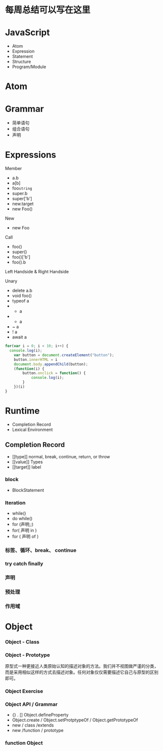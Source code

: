 # 每周总结可以写在这里

# JavaScript
- Atom
- Expression
- Statement
- Structure
- Program/Module

# Atom 

# Grammar 
- 简单语句
- 组合语句
- 声明

# Expressions
Member
- a.b
- a[b]
- foo`string`
- super.b
- super['b']
- new.target
- new Foo()

New
- new Foo

Call
- foo()
- super()
- foo()['b']
- foo().b

Left Handside & Right Handside

Unary
- delete a.b
- void foo()
- typeof a
- + a
- - a
- ~ a
- ! a
- await a

```javascript
for(var i = 0; i < 10; i++) {
  console.log(i);
    var button = document.createElement("button");
    button.innerHTML = i
    document.body.appendChild(button);
    (function(i) {
        button.onclick = function() {
            console.log(i);
        }
    })(i)
}
```

# Runtime
- Completion Record
- Lexical Environment


## Completion Record
- [[type]] normal, break, continue, return, or throw
- [[value]] Types
- [[target]] label

### block 
- BlockStatement

### Iteration 
- while()
- do while()
- for (声明;;)
- for( 声明 in )
- for ( 声明 of )

### 标签、循环、break、 continue

### try catch finally

### 声明

### 预处理

### 作用域

# Object

### Object - Class

### Object - Prototype
原型式一种更接近人类原始认知的描述对象的方法。我们并不视图做严谨的分类，而是采用相似这样的方式去描述对象。任何对象仅仅需要描述它自己与原型的区别即可。

### Object Exercise

### Object API / Grammar 
- {} . [] Object.defineProperty
- Object.create / Object.setProtptypeOf / Object.getPrototypeOf
- new / class /extends
- new /function / prototype

### function Object 
